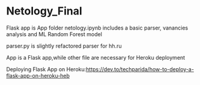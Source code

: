 # Netology_Final

Flask app is App folder
netology.ipynb includes a basic parser, vanancies analysis and ML Random Forest model


parser.py is slightly refactored parser for hh.ru


App is a Flask app,while other file are necessary for Heroku deployment


Deploying Flask App on Heroku:https://dev.to/techparida/how-to-deploy-a-flask-app-on-heroku-heb
